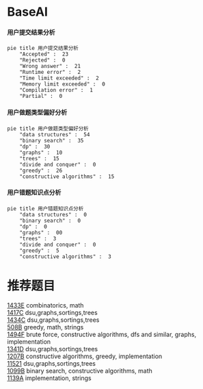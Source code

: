 # BaseAI

<!-- tabs:start -->



#### **用户提交结果分析**

```mermaid
pie title 用户提交结果分析
    "Accepted" :  23
    "Rejected" :  0
    "Wrong answer" :  21
    "Runtime error" :  2
    "Time limit exceeded" :  2
    "Memory limit exceeded" :  0
    "Compilation error" :  1
    "Partial" :  0
```

#### **用户做题类型偏好分析**

```mermaid
pie title 用户做题类型偏好分析
    "data structures" :  54
    "binary search" :  35
    "dp" :  30
    "graphs" :  10
    "trees" :  15
    "divide and conquer" :  0
    "greedy" :  26
    "constructive algorithms" :  15
```
#### **用户错题知识点分析**

```mermaid
pie title 用户错题知识点分析
    "data structures" :  0
    "binary search" :  0
    "dp" :  0
    "graphs" :  00
    "trees" :  3
    "divide and conquer" :  0
    "greedy" :  5
    "constructive algorithms" :  3
```



<!-- tabs:end -->
# 推荐题目
[1433E](https://codeforces.com/contest/1433/problem/E)		combinatorics,
                        math		  
[1417C](https://codeforces.com/contest/1417/problem/C)		dsu,graphs,sortings,trees		  
[1434C](https://codeforces.com/contest/1434/problem/C)		dsu,graphs,sortings,trees		  
[508B](https://codeforces.com/contest/508/problem/B)		greedy,
                        math,
                        strings		  
[1494F](https://codeforces.com/contest/1494/problem/F)		brute force,
                        constructive algorithms,
                        dfs and similar,
                        graphs,
                        implementation		  
[1341D](https://codeforces.com/contest/1341/problem/D)		dsu,graphs,sortings,trees		  
[1207B](https://codeforces.com/contest/1207/problem/B)		constructive algorithms,
                        greedy,
                        implementation		  
[11521](https://codeforces.com/contest/1152/problem/1)		dsu,graphs,sortings,trees		  
[1099B](https://codeforces.com/contest/1099/problem/B)		binary search,
                        constructive algorithms,
                        math		  
[1139A](https://codeforces.com/contest/1139/problem/A)		implementation,
                        strings		  
